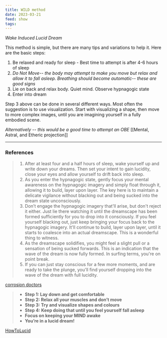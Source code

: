 ```yaml
---
title: WILD method
date: 2023-03-21
feed: show
tags:
---
```


*Wake Induced  Lucid Dream*

This method is simple, but there are many tips and variations to help it. Here are the basic steps:
1. Be relaxed and ready for sleep - Best time to attempt is after 4-6 hours of sleep
2. *Do Not Move-- the body may attempt to make you move but relax and allow it to fall asleep. Breathing should become automatic-- these are good signs*
3. Lie on back and relax body. Quiet mind. Observe hypnagogic state
4. Enter into dream

Step 3 above can be done in several different ways. Most often the suggestion is to use visualization. Start with visualizing a shape, then move to more complex images, until you are imagining yourself in a fully embodied scene.

*Alternatively -- this would be a good time to attempt an OBE* [[Mental, Astral, and Etheric projection]]

___
### References

>1.  After at least four and a half hours of sleep, wake yourself up and write down your dreams. Then set your intent to gain lucidity, close your eyes and allow yourself to drift back into sleep.
>2.  As you enter the hypnagogic state, gently focus your mental awareness on the hypnagogic imagery and simply float through it, allowing it to build, layer upon layer. The key here is to maintain a delicate vigilance without blacking out and being sucked into the dream state unconsciously.
>3.  Don’t engage the hypnagogic imagery that'll arise, but don't reject it either. Just lie there watching it until the dreamscape has been formed sufficiently for you to drop into it consciously. If you feel yourself blacking out, just keep bringing your focus back to the hypnagogic imagery. It'll continue to build, layer upon layer, until it starts to coalesce into an actual dreamscape. This is a wonderful thing to witness.
>4.  As the dreamscape solidifies, you might feel a slight pull or a sensation of being sucked forwards. This is an indication that the wave of the dream is now fully formed. In surfing terms, you're on point break.
>5.  If you can just stay conscious for a few more moments, and are ready to take the plunge, you'll find yourself dropping into the wave of the dream with full lucidity.

[corrosion doctors](https://corrosion-doctors.org/Dreaming%20is%20Personal/WILD.htm)

>-   **Step 1: Lay down and get comfortable**
> -   **Step 2: Relax all your muscles and don’t move**
>-   **Step 3: Try and visualize shapes and colours**
>-   **Step 4: Keep doing that until you feel yourself fall asleep**
>-   **Focus on keeping your MIND awake**
> -   **You’re in a lucid dream!**

[HowToLucid](https://howtolucid.com/wake-induced-lucid-dream-w-l-d-technique/)